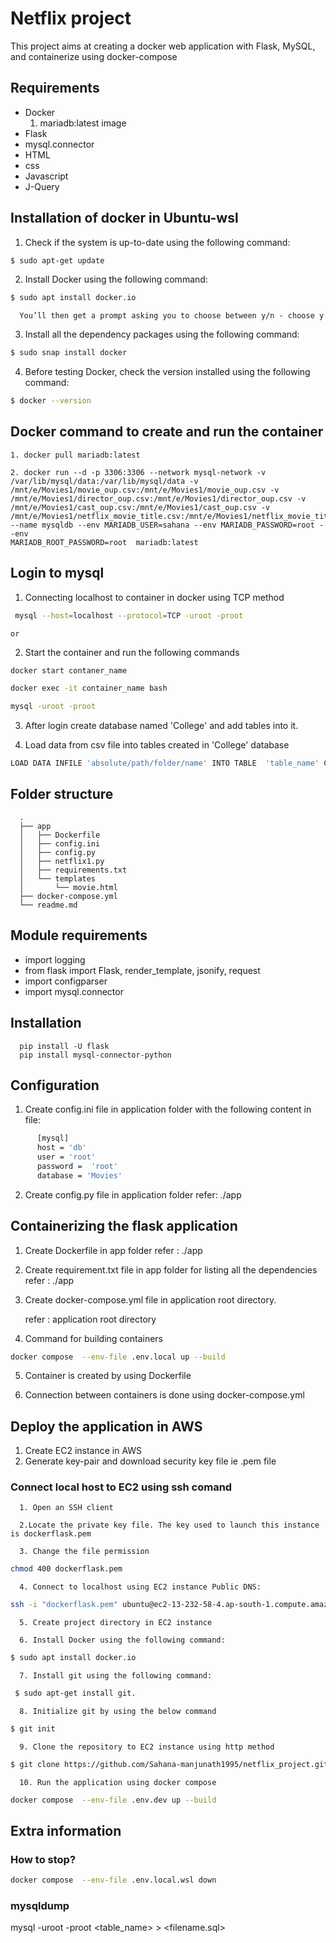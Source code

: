 # Netflix project
This project aims at creating a docker web application with Flask, MySQL, and containerize using docker-compose



## Requirements

   - Docker
      1. mariadb:latest image
   - Flask
   - mysql.connector
   - HTML
   - css
   - Javascript
   - J-Query
   

## Installation of docker in Ubuntu-wsl

   1. Check if the system is up-to-date using the following command:
```bash
$ sudo apt-get update
```

   2. Install Docker using the following command:
```bash
$ sudo apt install docker.io
```

      You’ll then get a prompt asking you to choose between y/n - choose y

   3. Install all the dependency packages using the following command:
```bash
$ sudo snap install docker
```

   4. Before testing Docker, check the version installed using the following command:
```bash
$ docker --version
```


## Docker command to create and run the container

    1. docker pull mariadb:latest

    2. docker run --d -p 3306:3306 --network mysql-network -v /var/lib/mysql/data:/var/lib/mysql/data -v /mnt/e/Movies1/movie_oup.csv:/mnt/e/Movies1/movie_oup.csv -v
    /mnt/e/Movies1/director_oup.csv:/mnt/e/Movies1/director_oup.csv -v /mnt/e/Movies1/cast_oup.csv:/mnt/e/Movies1/cast_oup.csv -v
    /mnt/e/Movies1/netflix_movie_title.csv:/mnt/e/Movies1/netflix_movie_title.csv --name mysqldb --env MARIADB_USER=sahana --env MARIADB_PASSWORD=root --env
    MARIADB_ROOT_PASSWORD=root  mariadb:latest



## Login to mysql

  1. Connecting localhost to container in docker using TCP method
```bash
 mysql --host=localhost --protocol=TCP -uroot -proot
```
    or

  2. Start the container and run the following commands
```bash
docker start contaner_name
```
```bash
docker exec -it container_name bash
```
```bash
mysql -uroot -proot
```

  3. After login create database named 'College' and add tables into it.

  4. Load data from csv file into tables created in 'College' database
```bash
LOAD DATA INFILE 'absolute/path/folder/name' INTO TABLE  'table_name' CHARACTER SET utf8 FIELDS TERMINATED BY ',' ENCLOSED BY '"' ESCAPED BY '"' LINES TERMINATED BY '\r\n' IGNORE 1 LINES;
```
  
## Folder structure

      .
      ├── app
      │   ├── Dockerfile      
      │   ├── config.ini      
      │   ├── config.py       
      │   ├── netflix1.py     
      │   ├── requirements.txt
      │   └── templates
      │       └── movie.html
      ├── docker-compose.yml
      └── readme.md
      

## Module requirements
  
  - import logging
  - from flask import Flask, render_template, jsonify, request
  - import configparser
  - import mysql.connector

## Installation

      pip install -U flask
      pip install mysql-connector-python
  
## Configuration
   1. Create config.ini file in application folder with the following content in file:
```bash
      [mysql]
      host = 'db'
      user = 'root'
      password =  'root'
      database = 'Movies'
 ```

  2. Create config.py file in  application folder
     refer: ./app
     
## Containerizing the flask application

  1. Create Dockerfile in app folder
      refer : ./app


  2. Create requirement.txt file in app folder for listing all the dependencies
      refer : ./app
      
  3. Create docker-compose.yml file in application root directory.

      refer : application root directory
      
  4. Command for building containers
  ```bash
  docker compose  --env-file .env.local up --build
  ```

  5. Container is created by using Dockerfile

  6. Connection between containers is done using docker-compose.yml
  
## Deploy the application in AWS

   1. Create EC2 instance in AWS
   2. Generate key-pair and download security key file ie .pem file
    
   ### Connect local host to EC2 using ssh comand
   
      1. Open an SSH client
      
      2.Locate the private key file. The key used to launch this instance is dockerflask.pem
      
      3. Change the file permission
   ```bash
   chmod 400 dockerflask.pem
   ```
   
      4. Connect to localhost using EC2 instance Public DNS:
 
  
  ```bash
  ssh -i "dockerflask.pem" ubuntu@ec2-13-232-58-4.ap-south-1.compute.amazonaws.com
  ```
      5. Create project directory in EC2 instance
   
      6. Install Docker using the following command:
  ```bash
  $ sudo apt install docker.io
  ``` 
      7. Install git using the following command:
  ```bash
   $ sudo apt-get install git.
  ```
  
      8. Initialize git by using the below command
  ```bash
  $ git init
  ```

      9. Clone the repository to EC2 instance using http method
  ```bash
  $ git clone https://github.com/Sahana-manjunath1995/netflix_project.git
  ```
   
      10. Run the application using docker compose
  ```bash
  docker compose  --env-file .env.dev up --build
  ```
   
## Extra information
### How to stop?
```bash
docker compose  --env-file .env.local.wsl down
```

### mysqldump
mysql -uroot -proot <table_name> > <filename.sql>
